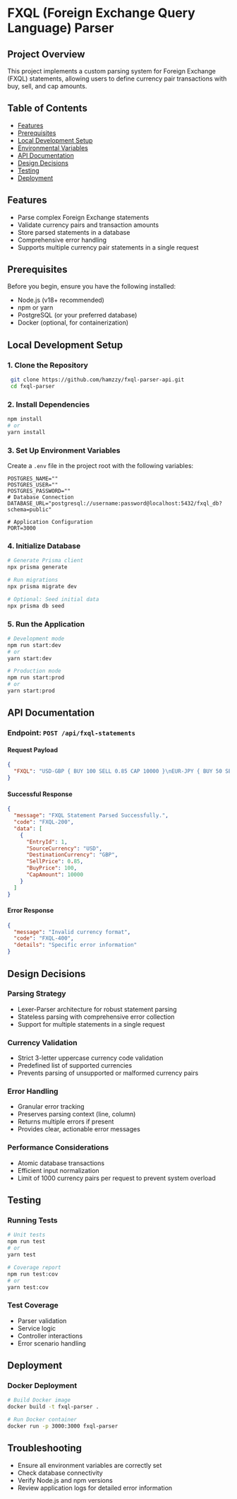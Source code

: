 # FXQL (Foreign Exchange Query Language) Parser

## Project Overview

This project implements a custom parsing system for Foreign Exchange (FXQL) statements, allowing users to define currency pair transactions with buy, sell, and cap amounts.

## Table of Contents
- [Features](#features)
- [Prerequisites](#prerequisites)
- [Local Development Setup](#local-development-setup)
- [Environmental Variables](#environmental-variables)
- [API Documentation](#api-documentation)
- [Design Decisions](#design-decisions)
- [Testing](#testing)
- [Deployment](#deployment)

## Features

- Parse complex Foreign Exchange statements
- Validate currency pairs and transaction amounts
- Store parsed statements in a database
- Comprehensive error handling
- Supports multiple currency pair statements in a single request

## Prerequisites

Before you begin, ensure you have the following installed:

- Node.js (v18+ recommended)
- npm or yarn
- PostgreSQL (or your preferred database)
- Docker (optional, for containerization)

## Local Development Setup

### 1. Clone the Repository

```bash
 git clone https://github.com/hamzzy/fxql-parser-api.git
 cd fxql-parser
```

### 2. Install Dependencies

```bash
npm install
# or
yarn install
```

### 3. Set Up Environment Variables

Create a `.env` file in the project root with the following variables:

```env
POSTGRES_NAME=""
POSTGRES_USER=""
POSTGRES_PASSWORD=""
# Database Connection
DATABASE_URL="postgresql://username:password@localhost:5432/fxql_db?schema=public"

# Application Configuration
PORT=3000
```

### 4. Initialize Database

```bash
# Generate Prisma client
npx prisma generate

# Run migrations
npx prisma migrate dev

# Optional: Seed initial data
npx prisma db seed
```

### 5. Run the Application

```bash
# Development mode
npm run start:dev
# or
yarn start:dev

# Production mode
npm run start:prod
# or
yarn start:prod
```

## API Documentation

### Endpoint: `POST /api/fxql-statements`

#### Request Payload
```json
{
  "FXQL": "USD-GBP { BUY 100 SELL 0.85 CAP 10000 }\nEUR-JPY { BUY 50 SELL 145.20 CAP 50000 }"
}
```

#### Successful Response
```json
{
  "message": "FXQL Statement Parsed Successfully.",
  "code": "FXQL-200",
  "data": [
    {
      "EntryId": 1,
      "SourceCurrency": "USD",
      "DestinationCurrency": "GBP",
      "SellPrice": 0.85,
      "BuyPrice": 100,
      "CapAmount": 10000
    }
  ]
}
```

#### Error Response
```json
{
  "message": "Invalid currency format",
  "code": "FXQL-400",
  "details": "Specific error information"
}
```

## Design Decisions

### Parsing Strategy
- Lexer-Parser architecture for robust statement parsing
- Stateless parsing with comprehensive error collection
- Support for multiple statements in a single request

### Currency Validation
- Strict 3-letter uppercase currency code validation
- Predefined list of supported currencies
- Prevents parsing of unsupported or malformed currency pairs

### Error Handling
- Granular error tracking
- Preserves parsing context (line, column)
- Returns multiple errors if present
- Provides clear, actionable error messages

### Performance Considerations
- Atomic database transactions
- Efficient input normalization
- Limit of 1000 currency pairs per request to prevent system overload

## Testing

### Running Tests

```bash
# Unit tests
npm run test
# or
yarn test

# Coverage report
npm run test:cov
# or
yarn test:cov
```

### Test Coverage
- Parser validation
- Service logic
- Controller interactions
- Error scenario handling

## Deployment

### Docker Deployment

```bash
# Build Docker image
docker build -t fxql-parser .

# Run Docker container
docker run -p 3000:3000 fxql-parser
```

## Troubleshooting

- Ensure all environment variables are correctly set
- Check database connectivity
- Verify Node.js and npm versions
- Review application logs for detailed error information


